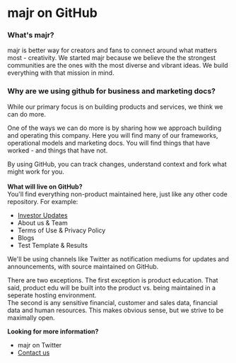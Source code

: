 # majr on GitHub

### **What's majr?**
majr is better way for creators and fans to connect around what matters most - creativity. We started majr because we believe the the strongest communities are the ones with the most diverse and vibrant ideas. We build everything with that mission in mind.
<BR>
### **Why are we using github for business and marketing docs?**  
While our primary focus is on building products and services, we think we can do more.  
  
One of the ways we can do more is by sharing how we approach building and operating this company. Here you will find many of our frameworks, operational models and marketing docs. You will find things that have worked - and things that have not. 

By using GitHub, you can track changes, understand context and fork what might work for you. 
<BR><BR>
**What will live on GitHub?**  
You'll find everything non-product maintained here, just like any other code repository. For example:<BR>
- [Investor Updates](https://github.com/majr-tech/com/tree/main/investor/01-Updates)
- About us & Team 
- Terms of Use & Privacy Policy
- Blogs
- Test Template & Results


We'll be using channels like Twitter as notification mediums for updates and announcements, with source maintained on GitHub. 

There are two exceptions.
The first exception is product education. That said, product edu will be built into the product vs. being maintained in a seperate hosting environment. <BR>
The second is any sensitive financial, customer and sales data, financial data and human resources. This makes obvious sense, but we strive to be maximally open. 

**Looking for more information?** 
- majr on Twitter
- [Contact us](mailto:jamie@majr.tech)


